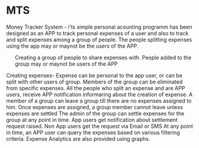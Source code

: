# MTS
Money Tracker System  - i'ts simple personal acounting programm has been designed as an APP to track personal expenses of a user and also to track and split expenses among a group of people. The people splitting expenses using the app may or maynot be the users of the APP.
<ol>Creating a group of people to share expenses with. People added to the group may or maynot be users of the APP</ol>
Creating expenses- Expense can be personal to the app user, or can be split with other users of group.
Members of the group can be eliminated from specific expenses.
All the people who split an expense and are APP users, receive APP notification informaring about the creation of expense.
A member of a group can leave a group till there are no expenses assigned to him. Once expenses are assigned, a group member cannot leave unless expenses are settled
The admin of the group can settle expenses for the group at any point in time. App users get notification about settlement request raised. Non App users get the request via Email or SMS
At any point in time, an APP user can query the expenses based on various filtering criteria.
Expense Analytics are also provided using graphs.
